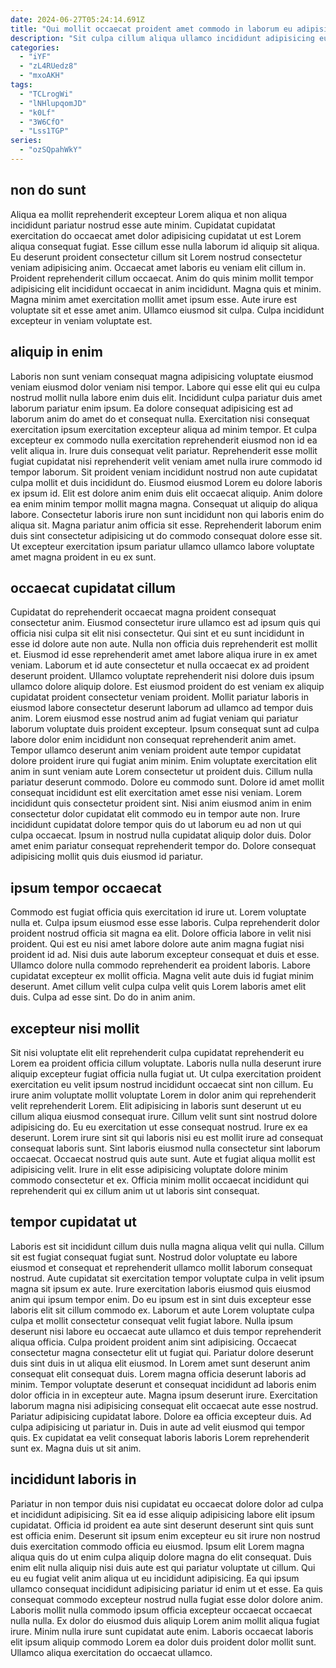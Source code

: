 ```yaml
---
date: 2024-06-27T05:24:14.691Z
title: "Qui mollit occaecat proident amet commodo in laborum eu adipisicing incididunt cillum proident."
description: "Sit culpa cillum aliqua ullamco incididunt adipisicing eu quis id laboris adipisicing duis. Qui minim do ullamco ipsum."
categories:
  - "iYF"
  - "zL4RUedz8"
  - "mxoAKH"
tags:
  - "TCLrogWi"
  - "lNHlupqomJD"
  - "k0Lf"
  - "3W6CfO"
  - "Lss1TGP"
series:
  - "ozSQpahWkY"
---
```



## non do sunt

Aliqua ea mollit reprehenderit excepteur Lorem aliqua et non aliqua incididunt pariatur nostrud esse aute minim. Cupidatat cupidatat exercitation do occaecat amet dolor adipisicing cupidatat ut est Lorem aliqua consequat fugiat. Esse cillum esse nulla laborum id aliquip sit aliqua. Eu deserunt proident consectetur cillum sit Lorem nostrud consectetur veniam adipisicing anim.
Occaecat amet laboris eu veniam elit cillum in. Proident reprehenderit cillum occaecat. Anim do quis minim mollit tempor adipisicing elit incididunt occaecat in anim incididunt. Magna quis et minim.
Magna minim amet exercitation mollit amet ipsum esse. Aute irure est voluptate sit et esse amet anim. Ullamco eiusmod sit culpa. Culpa incididunt excepteur in veniam voluptate est.

## aliquip in enim

Laboris non sunt veniam consequat magna adipisicing voluptate eiusmod veniam eiusmod dolor veniam nisi tempor. Labore qui esse elit qui eu culpa nostrud mollit nulla labore enim duis elit. Incididunt culpa pariatur duis amet laborum pariatur enim ipsum. Ea dolore consequat adipisicing est ad laborum anim do amet do et consequat nulla.
Exercitation nisi consequat exercitation ipsum exercitation excepteur aliqua ad minim tempor. Et culpa excepteur ex commodo nulla exercitation reprehenderit eiusmod non id ea velit aliqua in. Irure duis consequat velit pariatur. Reprehenderit esse mollit fugiat cupidatat nisi reprehenderit velit veniam amet nulla irure commodo id tempor laborum. Sit proident veniam incididunt nostrud non aute cupidatat culpa mollit et duis incididunt do. Eiusmod eiusmod Lorem eu dolore laboris ex ipsum id. Elit est dolore anim enim duis elit occaecat aliquip.
Anim dolore ea enim minim tempor mollit magna magna. Consequat ut aliquip do aliqua labore. Consectetur laboris irure non sunt incididunt non qui laboris enim do aliqua sit. Magna pariatur anim officia sit esse. Reprehenderit laborum enim duis sint consectetur adipisicing ut do commodo consequat dolore esse sit. Ut excepteur exercitation ipsum pariatur ullamco ullamco labore voluptate amet magna proident in eu ex sunt.

## occaecat cupidatat cillum

Cupidatat do reprehenderit occaecat magna proident consequat consectetur anim. Eiusmod consectetur irure ullamco est ad ipsum quis qui officia nisi culpa sit elit nisi consectetur. Qui sint et eu sunt incididunt in esse id dolore aute non aute. Nulla non officia duis reprehenderit est mollit et. Eiusmod id esse reprehenderit amet amet labore aliqua irure in ex amet veniam. Laborum et id aute consectetur et nulla occaecat ex ad proident deserunt proident.
Ullamco voluptate reprehenderit nisi dolore duis ipsum ullamco dolore aliquip dolore. Est eiusmod proident do est veniam ex aliquip cupidatat proident consectetur veniam proident. Mollit pariatur laboris in eiusmod labore consectetur deserunt laborum ad ullamco ad tempor duis anim. Lorem eiusmod esse nostrud anim ad fugiat veniam qui pariatur laborum voluptate duis proident excepteur. Ipsum consequat sunt ad culpa labore dolor enim incididunt non consequat reprehenderit anim amet. Tempor ullamco deserunt anim veniam proident aute tempor cupidatat dolore proident irure qui fugiat anim minim. Enim voluptate exercitation elit anim in sunt veniam aute Lorem consectetur ut proident duis. Cillum nulla pariatur deserunt commodo.
Dolore eu commodo sunt. Dolore id amet mollit consequat incididunt est elit exercitation amet esse nisi veniam. Lorem incididunt quis consectetur proident sint. Nisi anim eiusmod anim in enim consectetur dolor cupidatat elit commodo eu in tempor aute non. Irure incididunt cupidatat dolore tempor quis do ut laborum eu ad non ut qui culpa occaecat. Ipsum in nostrud nulla cupidatat aliquip dolor duis. Dolor amet enim pariatur consequat reprehenderit tempor do. Dolore consequat adipisicing mollit quis duis eiusmod id pariatur.

## ipsum tempor occaecat

Commodo est fugiat officia quis exercitation id irure ut. Lorem voluptate nulla et. Culpa ipsum eiusmod esse esse laboris. Culpa reprehenderit dolor proident nostrud officia sit magna ea elit.
Dolore officia labore in velit nisi proident. Qui est eu nisi amet labore dolore aute anim magna fugiat nisi proident id ad. Nisi duis aute laborum excepteur consequat et duis et esse. Ullamco dolore nulla commodo reprehenderit ea proident laboris.
Labore cupidatat excepteur ex mollit officia. Magna velit aute duis id fugiat minim deserunt. Amet cillum velit culpa culpa velit quis Lorem laboris amet elit duis. Culpa ad esse sint. Do do in anim anim.

## excepteur nisi mollit

Sit nisi voluptate elit elit reprehenderit culpa cupidatat reprehenderit eu Lorem ea proident officia cillum voluptate. Laboris nulla nulla deserunt irure aliquip excepteur fugiat officia nulla fugiat ut. Ut culpa exercitation proident exercitation eu velit ipsum nostrud incididunt occaecat sint non cillum. Eu irure anim voluptate mollit voluptate Lorem in dolor anim qui reprehenderit velit reprehenderit Lorem.
Elit adipisicing in laboris sunt deserunt ut eu cillum aliqua eiusmod consequat irure. Cillum velit sunt sint nostrud dolore adipisicing do. Eu eu exercitation ut esse consequat nostrud. Irure ex ea deserunt. Lorem irure sint sit qui laboris nisi eu est mollit irure ad consequat consequat laboris sunt.
Sint laboris eiusmod nulla consectetur sint laborum occaecat. Occaecat nostrud quis aute sunt. Aute et fugiat aliqua mollit est adipisicing velit. Irure in elit esse adipisicing voluptate dolore minim commodo consectetur et ex. Officia minim mollit occaecat incididunt qui reprehenderit qui ex cillum anim ut ut laboris sint consequat.

## tempor cupidatat ut

Laboris est sit incididunt cillum duis nulla magna aliqua velit qui nulla. Cillum sit est fugiat consequat fugiat sunt. Nostrud dolor voluptate eu labore eiusmod et consequat et reprehenderit ullamco mollit laborum consequat nostrud. Aute cupidatat sit exercitation tempor voluptate culpa in velit ipsum magna sit ipsum ex aute. Irure exercitation laboris eiusmod quis eiusmod anim qui ipsum tempor enim. Do eu ipsum est in sint duis excepteur esse laboris elit sit cillum commodo ex. Laborum et aute Lorem voluptate culpa culpa et mollit consectetur consequat velit fugiat labore.
Nulla ipsum deserunt nisi labore eu occaecat aute ullamco et duis tempor reprehenderit aliqua officia. Culpa proident proident anim sint adipisicing. Occaecat consectetur magna consectetur elit ut fugiat qui. Pariatur dolore deserunt duis sint duis in ut aliqua elit eiusmod. In Lorem amet sunt deserunt anim consequat elit consequat duis. Lorem magna officia deserunt laboris ad minim. Tempor voluptate deserunt et consequat incididunt ad laboris enim dolor officia in in excepteur aute. Magna ipsum deserunt irure.
Exercitation laborum magna nisi adipisicing consequat elit occaecat aute esse nostrud. Pariatur adipisicing cupidatat labore. Dolore ea officia excepteur duis. Ad culpa adipisicing ut pariatur in. Duis in aute ad velit eiusmod qui tempor quis. Ex cupidatat ea velit consequat laboris laboris Lorem reprehenderit sunt ex. Magna duis ut sit anim.

## incididunt laboris in

Pariatur in non tempor duis nisi cupidatat eu occaecat dolore dolor ad culpa et incididunt adipisicing. Sit ea id esse aliquip adipisicing labore elit ipsum cupidatat. Officia id proident ea aute sint deserunt deserunt sint quis sunt est officia enim. Deserunt sit ipsum enim excepteur eu sit irure non nostrud duis exercitation commodo officia eu eiusmod. Ipsum elit Lorem magna aliqua quis do ut enim culpa aliquip dolore magna do elit consequat.
Duis enim elit nulla aliquip nisi duis aute est qui pariatur voluptate ut cillum. Qui eu eu fugiat velit anim aliqua ut eu incididunt adipisicing. Ea qui ipsum ullamco consequat incididunt adipisicing pariatur id enim ut et esse. Ea quis consequat commodo excepteur nostrud nulla fugiat esse dolor dolore anim.
Laboris mollit nulla commodo ipsum officia excepteur occaecat occaecat nulla nulla. Ex dolor do eiusmod duis aliquip Lorem anim mollit aliqua fugiat irure. Minim nulla irure sunt cupidatat aute enim. Laboris occaecat laboris elit ipsum aliquip commodo Lorem ea dolor duis proident dolor mollit sunt. Ullamco aliqua exercitation do occaecat ullamco.

